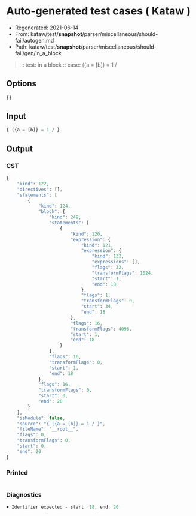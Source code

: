 # Auto-generated test cases ( Kataw )
- Regenerated: 2021-06-14
- From: kataw/test/__snapshot__/parser/miscellaneous/should-fail/autogen.md
- Path: kataw/test/__snapshot__/parser/miscellaneous/should-fail/gen/in_a_block
> :: test: in a block
> :: case: ({a = [b]} = 1 /
## Options

`````js
{}
`````
## Input

`````js
{ ({a = [b]} = 1 / }
`````
## Output

### CST

```javascript
{
    "kind": 122,
    "directives": [],
    "statements": [
        {
            "kind": 124,
            "block": {
                "kind": 249,
                "statements": [
                    {
                        "kind": 120,
                        "expression": {
                            "kind": 121,
                            "expression": {
                                "kind": 132,
                                "expressions": [],
                                "flags": 32,
                                "transformFlags": 1024,
                                "start": 1,
                                "end": 18
                            },
                            "flags": 1,
                            "transformFlags": 0,
                            "start": 34,
                            "end": 18
                        },
                        "flags": 16,
                        "transformFlags": 4096,
                        "start": 1,
                        "end": 18
                    }
                ],
                "flags": 16,
                "transformFlags": 0,
                "start": 1,
                "end": 18
            },
            "flags": 16,
            "transformFlags": 0,
            "start": 0,
            "end": 20
        }
    ],
    "isModule": false,
    "source": "{ ({a = [b]} = 1 / }",
    "fileName": "__root__",
    "flags": 0,
    "transformFlags": 0,
    "start": 0,
    "end": 20
}
```

### Printed

```javascript

```

### Diagnostics

```javascript
✖ Identifier expected - start: 18, end: 20

```

